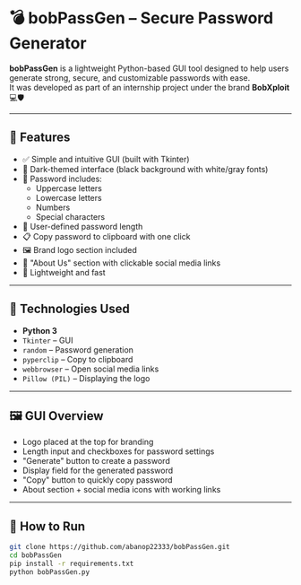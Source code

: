 # 💣 bobPassGen – Secure Password Generator

**bobPassGen** is a lightweight Python-based GUI tool designed to help users generate strong, secure, and customizable passwords with ease.  
It was developed as part of an internship project under the brand **BobXploit** 💻🛡️

---

## 🚀 Features

- ✅ Simple and intuitive GUI (built with Tkinter)
- 🎨 Dark-themed interface (black background with white/gray fonts)
- 🔐 Password includes:
  - Uppercase letters
  - Lowercase letters
  - Numbers
  - Special characters
- 🔧 User-defined password length
- 📋 Copy password to clipboard with one click
- 🖼️ Brand logo section included
- 👥 "About Us" section with clickable social media links
- 🧠 Lightweight and fast

---

## 🧰 Technologies Used

- **Python 3**
- `Tkinter` – GUI
- `random` – Password generation
- `pyperclip` – Copy to clipboard
- `webbrowser` – Open social media links
- `Pillow (PIL)` – Displaying the logo

---

## 🖼️ GUI Overview

- Logo placed at the top for branding
- Length input and checkboxes for password settings
- "Generate" button to create a password
- Display field for the generated password
- "Copy" button to quickly copy password
- About section + social media icons with working links

---

## 🏁 How to Run

```bash
git clone https://github.com/abanop22333/bobPassGen.git
cd bobPassGen
pip install -r requirements.txt
python bobPassGen.py
